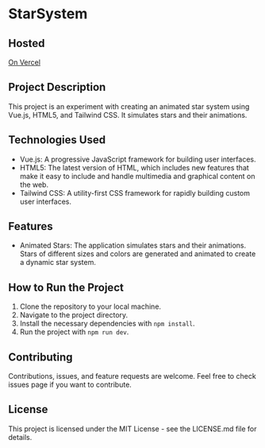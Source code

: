 # StarSystem

## Hosted
[On Vercel](https://starsystem-vue.vercel.app/)

## Project Description

This project is an experiment with creating an animated star system using Vue.js, HTML5, and Tailwind CSS. It simulates stars and their animations.

## Technologies Used

- Vue.js: A progressive JavaScript framework for building user interfaces.
- HTML5: The latest version of HTML, which includes new features that make it easy to include and handle multimedia and graphical content on the web.
- Tailwind CSS: A utility-first CSS framework for rapidly building custom user interfaces.

## Features

- Animated Stars: The application simulates stars and their animations. Stars of different sizes and colors are generated and animated to create a dynamic star system.

## How to Run the Project

1. Clone the repository to your local machine.
2. Navigate to the project directory.
3. Install the necessary dependencies with `npm install`.
4. Run the project with `npm run dev`.

## Contributing

Contributions, issues, and feature requests are welcome. Feel free to check issues page if you want to contribute.

## License

This project is licensed under the MIT License - see the LICENSE.md file for details.